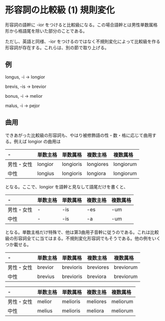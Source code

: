 # 形容詞の比較級 (1) 規則変化

形容詞の語幹に -ior をつけると比較級になる。この場合語幹とは男性単数属格形から格語尾を除いた部分のことである。

ただし、英語と同様、-ior をつけるのではなく不規則変化によって比較級を作る形容詞が存在する。これらは、別の節で取り上げる。

## 例

longus, -i → longior

brevis, -is → brevior

bonus, -i → melior

malus, -i → pejor

## 曲用

できあがった比較級の形容詞も、やはり被修飾語の性・数・格に応じて曲用する。例えば longior の曲用は

|-|単数主格|単数属格|複数主格|複数属格|
|:---|:---|:---|:---|:---|
|男性・女性|longior|longioris|longiores|longiorum|
|中性|longius|longioris|longiora|longiorum|

となる。ここで、longior を語幹と見なして語尾だけを書くと、

|-|単数主格|単数属格|複数主格|複数属格|
|:---|:---|:---|:---|:---|
|男性・女性|-|-is|-es|-um|
|中性|-|-is|-a|-um|

となる。単数主格だけ特殊で、他は第3曲用子音幹に従うのである。これは比較級の形容詞全てに当てはまる。不規則変化形容詞でもそうである。他の例をいくつか載せる。

|-|単数主格|単数属格|複数主格|複数属格|
|:---|:---|:---|:---|:---|
|男性・女性|brevior|brevioris|breviores|breviorum|
|中性|brevius|brevioris|breviora|breviorum|

|-|単数主格|単数属格|複数主格|複数属格|
|:---|:---|:---|:---|:---|
|男性・女性|melior|melioris|meliores|meliorum|
|中性|melius|melioris|meliora|meliorum|
